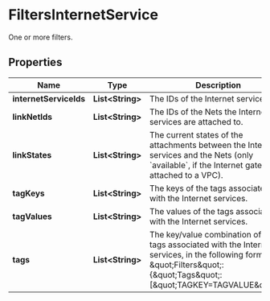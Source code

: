 

# FiltersInternetService

One or more filters.

## Properties

| Name | Type | Description | Notes |
|------------ | ------------- | ------------- | -------------|
|**internetServiceIds** | **List&lt;String&gt;** | The IDs of the Internet services. |  [optional] |
|**linkNetIds** | **List&lt;String&gt;** | The IDs of the Nets the Internet services are attached to. |  [optional] |
|**linkStates** | **List&lt;String&gt;** | The current states of the attachments between the Internet services and the Nets (only &#x60;available&#x60;, if the Internet gateway is attached to a VPC). |  [optional] |
|**tagKeys** | **List&lt;String&gt;** | The keys of the tags associated with the Internet services. |  [optional] |
|**tagValues** | **List&lt;String&gt;** | The values of the tags associated with the Internet services. |  [optional] |
|**tags** | **List&lt;String&gt;** | The key/value combination of the tags associated with the Internet services, in the following format: &amp;quot;Filters&amp;quot;:{&amp;quot;Tags&amp;quot;:[&amp;quot;TAGKEY&#x3D;TAGVALUE&amp;quot;]}. |  [optional] |



